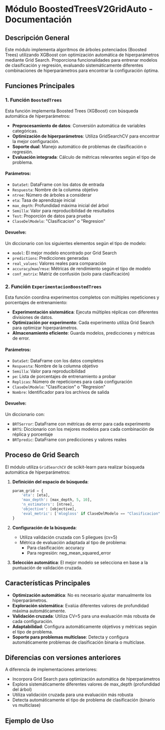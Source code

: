 # Módulo BoostedTreesV2GridAuto - Documentación

## Descripción General

Este módulo implementa algoritmos de árboles potenciados (Boosted Trees) utilizando XGBoost con optimización automática de hiperparámetros mediante Grid Search. Proporciona funcionalidades para entrenar modelos de clasificación y regresión, evaluando sistemáticamente diferentes combinaciones de hiperparámetros para encontrar la configuración óptima.

## Funciones Principales

### 1. Función `BoostedTrees`

Esta función implementa Boosted Trees (XGBoost) con búsqueda automática de hiperparámetros:

- **Preprocesamiento de datos**: Conversión automática de variables categóricas.
- **Optimización de hiperparámetros**: Utiliza GridSearchCV para encontrar la mejor configuración.
- **Soporte dual**: Manejo automático de problemas de clasificación o regresión.
- **Evaluación integrada**: Cálculo de métricas relevantes según el tipo de problema.

#### Parámetros:
- `DataSet`: DataFrame con los datos de entrada
- `Respuesta`: Nombre de la columna objetivo
- `ntree`: Número de árboles a considerar
- `eta`: Tasa de aprendizaje inicial
- `max_depth`: Profundidad máxima inicial del árbol
- `Semilla`: Valor para reproducibilidad de resultados
- `Test`: Proporción de datos para prueba
- `ClaseDelModelo`: "Clasificacion" o "Regresion"

#### Devuelve:
Un diccionario con los siguientes elementos según el tipo de modelo:
- `model`: El mejor modelo encontrado por Grid Search
- `predictions`: Predicciones generadas
- `real_values`: Valores reales para comparación
- `accuracy`/`mae`/`rmse`: Métricas de rendimiento según el tipo de modelo
- `conf_matrix`: Matriz de confusión (solo para clasificación)

### 2. Función `ExperimentacionBoostedTrees`

Esta función coordina experimentos completos con múltiples repeticiones y porcentajes de entrenamiento:

- **Experimentación sistemática**: Ejecuta múltiples réplicas con diferentes divisiones de datos.
- **Optimización por experimento**: Cada experimento utiliza Grid Search para optimizar hiperparámetros.
- **Almacenamiento eficiente**: Guarda modelos, predicciones y métricas de error.

#### Parámetros:
- `DataSet`: DataFrame con los datos completos
- `Respuesta`: Nombre de la columna objetivo
- `Semilla`: Valor para reproducibilidad
- `pe`: Lista de porcentajes de entrenamiento a probar
- `Replicas`: Número de repeticiones para cada configuración
- `ClaseDelModelo`: "Clasificacion" o "Regresion"
- `Nombre`: Identificador para los archivos de salida

#### Devuelve:
Un diccionario con:
- `BRTSerror`: DataFrame con métricas de error para cada experimento
- `BRTS`: Diccionario con los mejores modelos para cada combinación de réplica y porcentaje
- `BRTpredic`: DataFrame con predicciones y valores reales

## Proceso de Grid Search

El módulo utiliza `GridSearchCV` de scikit-learn para realizar búsqueda automática de hiperparámetros:

1. **Definición del espacio de búsqueda**:
   ```python
   param_grid = {
       'eta': [eta],
       'max_depth': [max_depth, 5, 10],
       'n_estimators': [ntree],
       'objective': [objective],
       'eval_metric': ['mlogloss' if ClaseDelModelo == "Clasificacion" else 'rmse']
   }
   ```

2. **Configuración de la búsqueda**:
   - Utiliza validación cruzada con 5 pliegues (cv=5)
   - Métrica de evaluación adaptada al tipo de problema:
     - Para clasificación: accuracy
     - Para regresión: neg_mean_squared_error

3. **Selección automática**: El mejor modelo se selecciona en base a la puntuación de validación cruzada.

## Características Principales

- **Optimización automática**: No es necesario ajustar manualmente los hiperparámetros.
- **Exploración sistemática**: Evalúa diferentes valores de profundidad máxima automáticamente.
- **Validación cruzada**: Utiliza CV=5 para una evaluación más robusta de cada configuración.
- **Adaptabilidad**: Configura automáticamente objetivos y métricas según el tipo de problema.
- **Soporte para problemas multiclase**: Detecta y configura automáticamente problemas de clasificación binaria o multiclase.

## Diferencias con versiones anteriores

A diferencia de implementaciones anteriores:
- Incorpora Grid Search para optimización automática de hiperparámetros
- Explora sistemáticamente diferentes valores de max_depth (profundidad del árbol)
- Utiliza validación cruzada para una evaluación más robusta
- Detecta automáticamente el tipo de problema de clasificación (binario vs multiclase)

## Ejemplo de Uso
